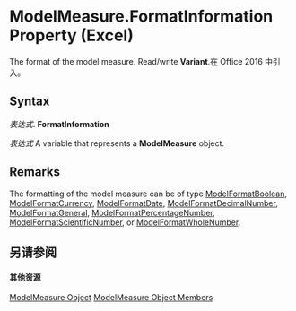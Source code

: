 
# ModelMeasure.FormatInformation Property (Excel)

The format of the model measure. Read/write  **Variant**.在 Office 2016 中引入。


## Syntax

 _表达式_. **FormatInformation**

 _表达式_ A variable that represents a **ModelMeasure** object.


## Remarks

The formatting of the model measure can be of type [ModelFormatBoolean](b6a43c30-1dd9-39e0-86dc-fd229bb51c87.md), [ModelFormatCurrency](acb863b6-c188-5ed3-afe4-5e1ab6bb20bf.md), [ModelFormatDate](fe0be1f5-bd51-11cf-f0ba-f7c1ff228ecd.md), [ModelFormatDecimalNumber](1080e484-4ec0-abdc-6322-5d83201c59fb.md), [ModelFormatGeneral](4fc68fb0-37aa-da83-f303-40ff96efb4a7.md), [ModelFormatPercentageNumber](1a7134a3-2645-e762-c2dd-1ca8ab8b6e73.md), [ModelFormatScientificNumber](0099a473-0848-05ad-abe5-b36b70d4a2da.md), or [ModelFormatWholeNumber](1a3d96ac-a2d7-cf26-5afa-6cfc8da846d5.md).


## 另请参阅


#### 其他资源


[ModelMeasure Object](0df4620a-e250-a68e-7000-6959cde08f3e.md)
[ModelMeasure Object Members](http://msdn.microsoft.com/library/cf266597-271b-9e31-e0d0-f39079ff337e%28Office.15%29.aspx)